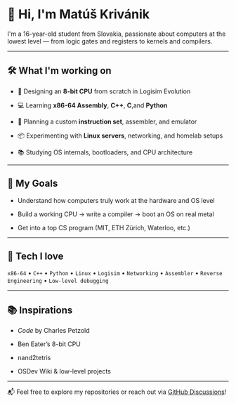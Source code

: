 # 👋 Hi, I'm Matúš Krivánik





I'm a 16-year-old student from Slovakia, passionate about computers at the lowest level — from logic gates and registers to kernels and compilers.





---





## 🛠️ What I'm working on





- 🧠 Designing an **8-bit CPU** from scratch in Logisim Evolution


- 💻 Learning **x86-64 Assembly**, **C++**, **C**,and **Python**


- 🧬 Planning a custom **instruction set**, assembler, and emulator


- 📦 Experimenting with **Linux servers**, networking, and homelab setups


- 📚 Studying OS internals, bootloaders, and CPU architecture





---





## 🌱 My Goals





- Understand how computers truly work at the hardware and OS level  


- Build a working CPU → write a compiler → boot an OS on real metal  


- Get into a top CS program (MIT, ETH Zürich, Waterloo, etc.)





---





## 🧠 Tech I love





`x86-64` • `C++` • `Python` • `Linux` • `Logisim` • `Networking` • `Assembler` • `Reverse Engineering` • `Low-level debugging`





---





## 📚 Inspirations





- *Code* by Charles Petzold  


- Ben Eater’s 8-bit CPU  


- nand2tetris  


- OSDev Wiki & low-level projects





---





📬 Feel free to explore my repositories or reach out via [GitHub Discussions](https://github.com/cimbobimboontop)!
